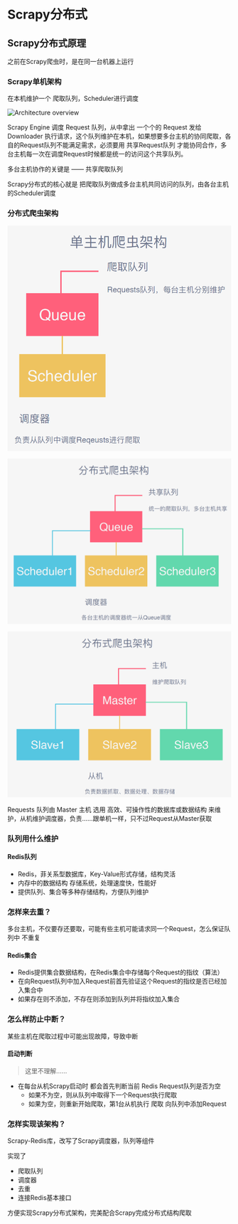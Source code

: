 # Scrapy分布式

## Scrapy分布式原理

之前在Scrapy爬虫时，是在同一台机器上运行

### Scrapy单机架构

在本机维护一个 爬取队列，Scheduler进行调度

![Architecture overview](https://doc.scrapy.org/en/latest/_images/scrapy_architecture_02.png)



Scrapy Engine 调度 Request 队列，从中拿出 一个个的 Request 发给Downloader 执行请求，这个队列维护在本机，如果想要多台主机的协同爬取，各自的Request队列不能满足需求，必须要用 共享Request队列 才能协同合作，多台主机每一次在调度Request时候都是统一的访问这个共享队列。



多台主机协作的关键是 —— 共享爬取队列

Scrapy分布式的核心就是 把爬取队列做成多台主机共同访问的队列，由各台主机的Scheduler调度

### 分布式爬虫架构

![单机爬虫架构](./img/single.png)

![1558765389202](./img/mutiPC.png)

![1558765494096](./img/mutiPC1.png)

Requests 队列由 Master 主机 选用 高效、可操作性的数据库或数据结构 来维护，从机维护调度器，负责……跟单机一样，只不过Request从Master获取



### 队列用什么维护

#### Redis队列

+ Redis，菲关系型数据库，Key-Value形式存储，结构灵活
+ 内存中的数据结构 存储系统，处理速度快，性能好
+ 提供队列、集合等多种存储结构，方便队列维护

### 怎样来去重？

多台主机，不仅要存还要取，可能有些主机可能请求同一个Request，怎么保证队列中 不重复

#### Redis集合

+ Redis提供集合数据结构，在Redis集合中存储每个Request的指纹（算法）
+ 在向Request队列中加入Request前首先验证这个Request的指纹是否已经加入集合中
+ 如果存在则不添加，不存在则添加到队列并将指纹加入集合

### 怎么样防止中断？

某些主机在爬取过程中可能出现故障，导致中断

#### 启动判断

> 这里不理解……

+ 在每台从机Scrapy启动时 都会首先判断当前 Redis Request队列是否为空
  + 如果不为空，则从队列中取得下一个Request执行爬取
  + 如果为空，则重新开始爬取，第1台从机执行 爬取 向队列中添加Request

### 怎样实现该架构？

Scrapy-Redis库，改写了Scrapy调度器，队列等组件

实现了

+ 爬取队列
+ 调度器
+ 去重
+ 连接Redis基本接口

方便实现Scrapy分布式架构，完美配合Scrapy完成分布式结构爬取